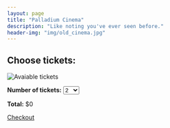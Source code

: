 ```yaml
---
layout: page
title: "Palladium Cinema"
description: "Like noting you've ever seen before."
header-img: "img/old_cinema.jpg"
---
```



<div class="row">
  <div class="col-md-4 col-md-offset-2">
    <h2>Choose tickets:</h2>
    <p>
      <img src="{{ site.baseurl }}/img/seating_plan.png" alt="Avaiable tickets">
    </p>
  </div>
  <div class="col-md-4">
    <p>
      <strong>Number of tickets:</strong>
      <select name="tickets" id="ticketNo">
        <option value="2">2</option>
        <option value="3">3</option>
        <option value="4">4</option>
        <option value="5">5</option>
        <option value="6">6</option>
        <option value="7">7</option>
        <option value="8">8</option>
        <option value="9">9</option>
        <option value="10">10</option>
        <option value="11">11</option>
        <option value="12">12</option>
      </select>
    </p>
    <p>
      <strong>Total:</strong>
      <span id="dollar">$0</span>
    </p>
    <a href="#" class="btn btn-success">Checkout</a>
  </div>
</div>